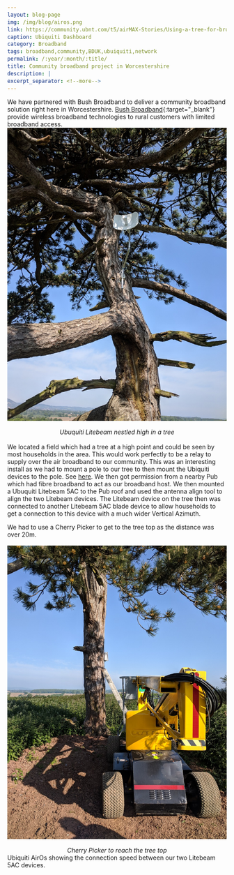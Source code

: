 ```yaml
---
layout: blog-page
img: /img/blog/airos.png
link: https://community.ubnt.com/t5/airMAX-Stories/Using-a-tree-for-broadband/cns-p/2355210
caption: Ubiquiti Dashboard 
category: Broadband
tags: broadband,community,BDUK,ubuiquiti,network
permalink: /:year/:month/:title/
title: Community broadband project in Worcestershire
description: |
excerpt_separator: <!--more-->
---
```


We have partnered with Bush Broadband to deliver a community broadband solution right here in Worcestershire.<!--more--> [Bush Broadband](https://www.bushbroadband.com){:target="_blank"} provide wireless broadband technologies to rural customers with limited broadband access.
<br><img class="img-responsive center-block" src="/img/blog/tree2.jpg" alt="tree broadband"><center><em>Ubuquiti Litebeam nestled high in a tree</em></center>
<br>
We located a field which had a tree at a high point and could be seen by most households in the area. This would work perfectly to be a relay to supply over the air broadband to our community. This was an interesting install as we had to mount a pole to our tree to then mount the Ubiquiti devices to the pole. See [here](https://community.ubnt.com/t5/airMAX-Stories/Using-a-tree-for-broadband/cns-p/2355210). 
We then got permission from a nearby Pub which had fibre broadband to act as our broadband host. We then mounted a Ubuquiti Litebeam 5AC to the Pub roof and used the antenna align tool to align the two Litebeam devices. The Litebeam device on the tree then was connected to another Litebeam 5AC blade device to allow households to get a connection to this device with a much wider Vertical Azimuth.

We had to use a Cherry Picker to get to the tree top as the distance was over 20m.<br>
<br><img class="img-responsive center-block" src="/img/blog/cherry-picker.jpg" alt="cherry picker"><center><em>Cherry Picker to reach the tree top</em></center>
Ubiquiti AirOs showing the connection speed between our two Litebeam 5AC devices. 

